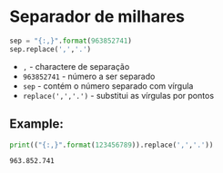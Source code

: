 # Separador de milhares

```python
sep = "{:,}".format(963852741)
sep.replace(',','.')
```

- `,` - charactere de separação
- `963852741` - número a ser separado
- `sep` - contém o número separado com vírgula
- `replace(',','.')` - substitui as vírgulas por pontos

## Example: 
```python
print(("{:,}".format(123456789)).replace(',','.'))
```
```
963.852.741

```
